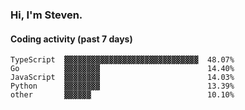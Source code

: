 ### Hi, I'm Steven.

#### Coding activity (past 7 days)
```
TypeScript  ▓▓▓▓▓▓▓▓▓▓▓▓▓▓▓▓▓▓▓▓▓▓▓▓▓▓▓▓▓▓  48.07%
Go          ▓▓▓▓▓▓▓▓                        14.40%
JavaScript  ▓▓▓▓▓▓▓▓                        14.03%
Python      ▓▓▓▓▓▓▓▓                        13.39%
other       ▓▓▓▓▓▓                          10.10%
```
